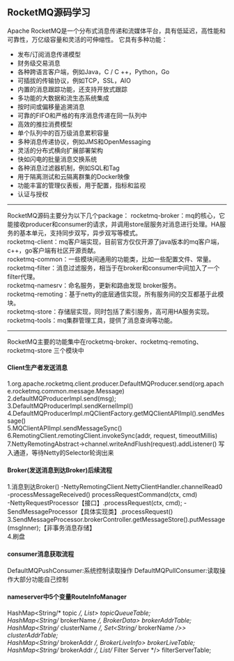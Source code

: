 ## RocketMQ源码学习  

Apache RocketMQ是一个分布式消息传递和流媒体平台，具有低延迟，高性能和可靠性，万亿级容量和灵活的可伸缩性。
它具有多种功能：

* 发布/订阅消息传递模型
* 财务级交易消息
* 各种跨语言客户端，例如Java，C / C ++，Python，Go
* 可插拔的传输协议，例如TCP，SSL，AIO
* 内置的消息跟踪功能，还支持开放式跟踪
* 多功能的大数据和流生态系统集成
* 按时间或偏移量追溯消息
* 可靠的FIFO和严格的有序消息传递在同一队列中
* 高效的推拉消费模型
* 单个队列中的百万级消息累积容量
* 多种消息传递协议，例如JMS和OpenMessaging
* 灵活的分布式横向扩展部署架构
* 快如闪电的批量消息交换系统
* 各种消息过滤器机制，例如SQL和Tag
* 用于隔离测试和云隔离群集的Docker映像
* 功能丰富的管理仪表板，用于配置，指标和监视
* 认证与授权

----------
RocketMQ源码主要分为以下几个package：
rocketmq-broker：mq的核心，它能接收producer和consumer的请求，并调用store层服务对消息进行处理。HA服务的基本单元，支持同步双写，异步双写等模式。    
rocketmq-client：mq客户端实现，目前官方仅仅开源了java版本的mq客户端，c++，go客户端有社区开源贡献。   
rocketmq-common：一些模块间通用的功能类，比如一些配置文件、常量。   
rocketmq-filter：消息过滤服务，相当于在broker和consumer中间加入了一个filter代理。   
rocketmq-namesrv：命名服务，更新和路由发现 broker服务。    
rocketmq-remoting：基于netty的底层通信实现，所有服务间的交互都基于此模块。  
rocketmq-store：存储层实现，同时包括了索引服务，高可用HA服务实现。   
rocketmq-tools：mq集群管理工具，提供了消息查询等功能。   

----

RocketMQ主要的功能集中在rocketmq-broker、rocketmq-remoting、rocketmq-store 三个模块中   

#### Client生产者发送消息
1.org.apache.rocketmq.client.producer.DefaultMQProducer.send(org.apache.rocketmq.common.message.Message)  
2.defaultMQProducerImpl.send(msg);   
3.DefaultMQProducerImpl.sendKernelImpl()  
4.DefaultMQProducerImpl.mQClientFactory.getMQClientAPIImpl().sendMessage()  
5.MQClientAPIImpl.sendMessageSync()
6.RemotingClient.remotingClient.invokeSync(addr, request, timeoutMillis)  
7.NettyRemotingAbstract->channel.writeAndFlush(request).addListener()  写入通道，等待Netty的Selector轮询出来



#### Broker(发送消息到达Broker)后续流程
1.消息到达Broker()
-NettyRemotingClient.NettyClientHandler.channelRead0 
-processMessageReceived() processRequestCommand(ctx, cmd)  
-NettyRequestProcessor【接口】.processRequest(ctx, cmd);
-SendMessageProcessor【具体实现类】.processRequest()    
3.SendMessageProcessor.brokerController.getMessageStore().putMessage(msgInner);【非事务消息存储】   
4.刷盘 


#### consumer消息获取流程  
DefaultMQPushConsumer:系统控制读取操作
DefaultMQPullConsumer:读取操作大部分功能自己控制 


#### nameserver中5个变量RouteInfoManager
HashMap<String/* topic */, List<QueueData>> topicQueueTable;   
HashMap<String/* brokerName */, BrokerData> brokerAddrTable;   
HashMap<String/* clusterName */, Set<String/* brokerName */>> clusterAddrTable;   
HashMap<String/* brokerAddr */, BrokerLiveInfo> brokerLiveTable;   
HashMap<String/* brokerAddr */, List<String>/* Filter Server */> filterServerTable;   




